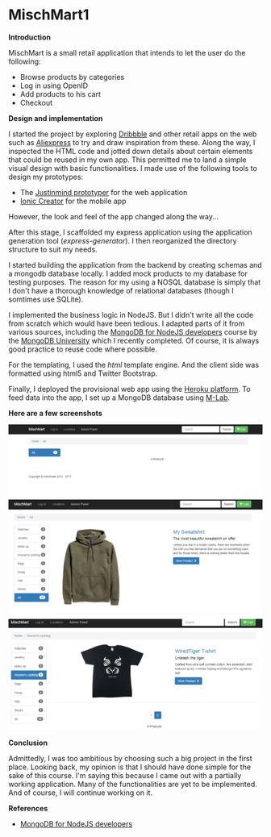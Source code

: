 # MischMart1

**Introduction**

MischMart is a small retail application that intends to let the user do the following:

- Browse products by categories
- Log in using OpenID
- Add products to his cart
- Checkout

**Design and implementation**

I started the project by exploring [Dribbble](https://dribbble.com/) and other retail apps on the web such as [Aliexpress](https://www.aliexpress.com) to try and draw inspiration from these. Along the way, I inspected the HTML code and jotted down details about certain elements that could be reused in my own app. This permitted me to land a simple visual design with basic functionalities. I made use of the following tools to design my prototypes:

- The [Justinmind prototyper](https://www.justinmind.com/) for the web application
- [Ionic Creator](https://creator.ionic.io/share/0990d92231a7) for the mobile app

However, the look and feel of the app changed along the way...

After this stage, I scaffolded my express application using the application generation tool (*express-generator*). I then reorganized the directory structure to suit my needs. 

I started building the application from the backend by creating schemas and a mongodb database locally. I added mock products to my database for testing purposes. The reason for my using a NOSQL database is simply that I don't have a thorough knowledge of relational databases (though I somtimes use SQLite). 

I implemented the business logic in NodeJS. But I didn't write all the code from scratch which would have been tedious. I adapted parts 
of it from various sources, including the [MongoDB for NodeJS developers](https://university.mongodb.com/courses/M101JS/about) course by the [MongoDB University](https://university.mongodb.com/) which I recently completed. Of course, it is always good practice to reuse code where possible. 

For the templating, I used the *html* template engine. And the client side was formatted using html5 and Twitter Bootstrap.

Finally, I deployed the provisional web app using the [Heroku platform](https://www.heroku.com). To feed data into the app, I set up a MongoDB database using [M-Lab](https://mlab.com/).

**Here are a few screenshots**

![Web app without data](m1.PNG)
![Web app2](m2.PNG)
![web app3](m3.PNG)

**Conclusion**

Admittedly, I was too ambitious by choosing such a big project in the first place. Looking back, my opinion is that I should have done simple for the sake of this course. I'm saying this because I came out with a partially working application. Many of the functionalities are yet to be implemented. And of course, I will continue working on it.

**References**
- [MongoDB for NodeJS developers](https://university.mongodb.com/courses/M101JS/about)
